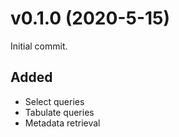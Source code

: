 # v0.1.0 (2020-5-15)
Initial commit.
## Added
- Select queries
- Tabulate queries
- Metadata retrieval
